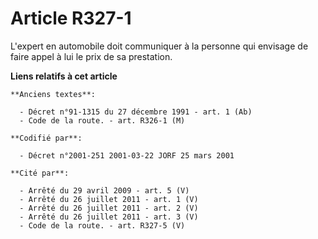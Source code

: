 # Article R327-1

L'expert en automobile doit communiquer à la personne qui envisage de faire appel à lui le prix de sa prestation.

**Liens relatifs à cet article**

	**Anciens textes**:

	  - Décret n°91-1315 du 27 décembre 1991 - art. 1 (Ab)
	  - Code de la route. - art. R326-1 (M)

	**Codifié par**:

	  - Décret n°2001-251 2001-03-22 JORF 25 mars 2001

	**Cité par**:

	  - Arrêté du 29 avril 2009 - art. 5 (V)
	  - Arrêté du 26 juillet 2011 - art. 1 (V)
	  - Arrêté du 26 juillet 2011 - art. 2 (V)
	  - Arrêté du 26 juillet 2011 - art. 3 (V)
	  - Code de la route. - art. R327-5 (V)
